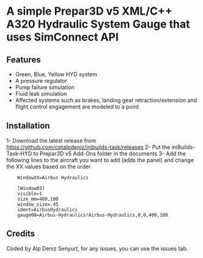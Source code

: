 # A simple Prepar3D v5 XML/C++ A320 Hydraulic System Gauge that uses SimConnect API 


## Features
- Green, Blue, Yellow HYD system
- A pressure regulator
- Pump failure simulation
- Fluid leak simulation
- Affected systems such as brakes, landing gear retraction/extension and flight control engagement are modeled to a point


## Installation
1- Download the latest release from https://github.com/cptalpdeniz/inibuilds-task/releases
2- Put the iniBuilds-Task-HYD to Prepar3D v5 Add-Ons folder in the documents
3- Add the following lines to the aircraft you want to add (adds the panel) and change the XX values based on the order
		
		WindowXX=Airbus Hydraulics

		[Window03]
		visible=1
		size_mm=400,100
		window_size=.45
		ident=AirbusHydraulics
		gauge00=Airbus-Hydraulics!Airbus-Hydraulics,0,0,400,100


## Credits
Coded by Alp Deniz Senyurt, for any issues, you can use the issues tab.